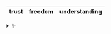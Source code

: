 | trust | freedom | understanding |
| :---: | :-----: | :-----------: |

<details>
  <summary>✨</summary>
  These words are chosen at random each day. New words will appear here tomorrow morning.
</details>